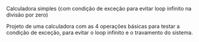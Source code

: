 Calculadora simples (com condição de exceção para evitar loop infinito na divisão por zero)

Projeto de uma calculadora com as 4 operações básicas para testar a condição de exceção, para evitar o loop infinito e o travamento do sistema.
